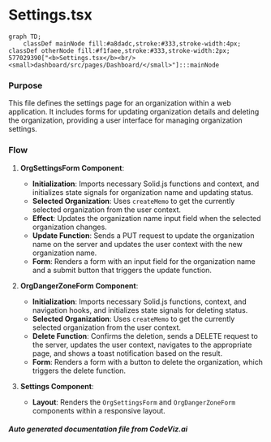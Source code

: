 # Settings.tsx

```mermaid
graph TD;
    classDef mainNode fill:#a8dadc,stroke:#333,stroke-width:4px;
classDef otherNode fill:#f1faee,stroke:#333,stroke-width:2px;
577029390["<b>Settings.tsx</b><br/><small>dashboard/src/pages/Dashboard/</small>"]:::mainNode

```
### Purpose
This file defines the settings page for an organization within a web application. It includes forms for updating organization details and deleting the organization, providing a user interface for managing organization settings.

### Flow
1. **OrgSettingsForm Component**:
   - **Initialization**: Imports necessary Solid.js functions and context, and initializes state signals for organization name and updating status.
   - **Selected Organization**: Uses `createMemo` to get the currently selected organization from the user context.
   - **Effect**: Updates the organization name input field when the selected organization changes.
   - **Update Function**: Sends a PUT request to update the organization name on the server and updates the user context with the new organization name.
   - **Form**: Renders a form with an input field for the organization name and a submit button that triggers the update function.

2. **OrgDangerZoneForm Component**:
   - **Initialization**: Imports necessary Solid.js functions, context, and navigation hooks, and initializes state signals for deleting status.
   - **Selected Organization**: Uses `createMemo` to get the currently selected organization from the user context.
   - **Delete Function**: Confirms the deletion, sends a DELETE request to the server, updates the user context, navigates to the appropriate page, and shows a toast notification based on the result.
   - **Form**: Renders a form with a button to delete the organization, which triggers the delete function.

3. **Settings Component**:
   - **Layout**: Renders the `OrgSettingsForm` and `OrgDangerZoneForm` components within a responsive layout.

##### Auto generated documentation file from CodeViz.ai
